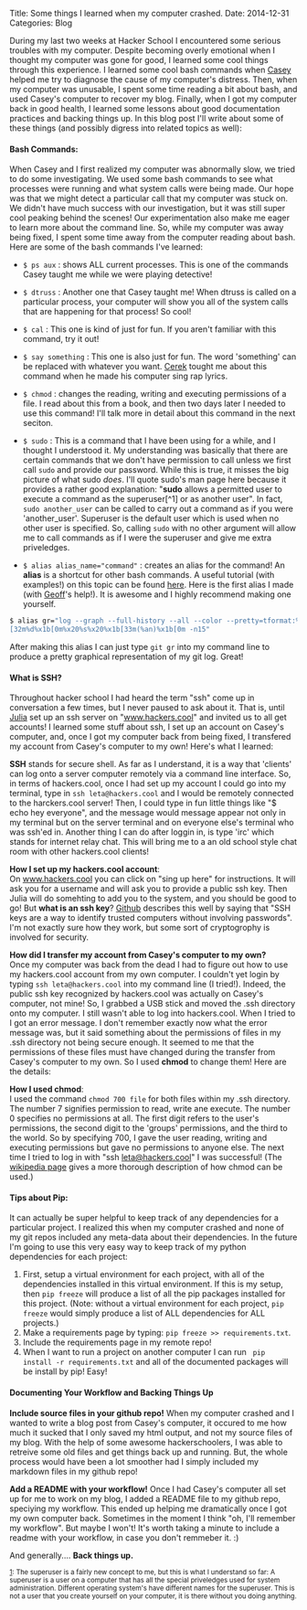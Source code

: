 Title: Some things I learned when my computer crashed. 
Date: 2014-12-31
Categories: Blog

During my last two weeks at Hacker School I encountered some serious troubles with my computer.  Despite becoming overly emotional when I thought my computer was gone for good, I learned some cool things through this experience.  I learned some cool bash commands when [Casey][3] helped me try to diagnose the cause of my computer's distress.  Then, when my computer was unusable, I spent some time reading a bit about bash, and used Casey's computer to recover my blog. Finally, when I got my computer back in good health, I learned some lessons about good documentation practices and backing things up.  In this blog post I'll write about some of these things (and possibly digress into related topics as well): 

#### Bash Commands:

When Casey and I first realized my computer was abnormally slow, we tried to do some investigating.  We used some bash commands to see what processes were running and what system calls were being made.  Our hope was that we might detect a particular call that my computer was stuck on.  We didn't have much success with our investigation, but it was still super cool peaking behind the scenes!  Our experimentation also make me eager to learn more about the command line. So, while my computer was away being fixed, I spent some time away from the computer reading about bash. Here are some of the bash commands I've learned:

* `$ ps aux` : shows ALL current processes.  This is one of the commands Casey taught me while we were playing detective! 

* `$ dtruss` :  Another one that Casey taught me!  When dtruss is called on a particular process, your computer will show you all of the system calls that are happening for that process!  So cool! 

* `$ cal` : This one is kind of just for fun.  If you aren't familiar with this command, try it out! 

* `$ say something` :  This one is also just for fun.  The word 'something' can be replaced with whatever you want. [Cerek][2] tought me about this command when he made his computer sing rap lyrics. 

* `$ chmod` : changes the reading, writing and executing permissions of a file.  I read about this from a book, and then two days later I needed to use this command! I'll talk more in detail about this command in the next seciton. 

* `$ sudo` :  This is a command that I have been using for a while, and I thought I understood it.  My understanding was basically that there are certain commands that we don't have permission to call unless we first call `sudo` and provide our password.  While this is true, it misses the big picture of what sudo *does*.  I'll quote sudo's man page here because it provides a rather good explanation: "**sudo** allows a permitted user to execute a command as the superuser[^1] or as another user". In fact, `sudo another_user` can be called to carry out a command as if you were 'another_user'. Superuser is the default user which is used when no other user is specified.  So, calling `sudo` with no other argument will allow me to call commands as if I were the superuser and give me extra priveledges.  

* `$ alias alias_name="command"` : creates an alias for the command!  An **alias** is a shortcut for other bash commands.  A useful tutorial (with examples!) on this topic can be found [here][1].  Here is the first alias I made (with [Geoff][4]'s help!).  It is awesome and I highly recommend making one yourself. 

```bash
$ alias gr="log --graph --full-history --all --color --pretty=tformat:%x1b[31m%h%x09%x1b
[32m%d%x1b[0m%x20%s%x20%x1b[33m(%an)%x1b[0m -n15"
```

After making this alias I can just type `git gr` into my command line to produce a pretty graphical representation of my git log.  Great! 


#### What is SSH? 

Throughout hacker school I had heard the term "ssh" come up in conversation a few times, but I never paused to ask about it.  That is, until [Julia][6] set up an ssh server on "www.hackers.cool" and invited us to all get accounts! I learned some stuff about ssh, I set up an account on Casey's computer, and, once I got my computer back from being fixed, I transfered my account from Casey's computer to my own! Here's what I learned:

**SSH** stands for secure shell.  As far as I understand, it is a way that 'clients' can log onto a server computer remotely via a command line interface.  So, in terms of hackers.cool, once I had set up my account I could go into my terminal, type in `ssh leta@hackers.cool` and I would be remotely connected to the harckers.cool server!  Then, I could type in fun little things like "$ echo hey everyone", and the message would message appear not only in my terminal but on the server terminal and on everyone else's terminal who was ssh'ed in.  Another thing I can do after loggin in, is type 'irc' which stands for internet relay chat.  This will bring me to a an old school style chat room with other hackers.cool clients! 

**How I set up my hackers.cool account**:  
On www.hackers.cool you can click on "sing up here" for instructions.  It will ask you for a username and will ask you to provide a public ssh key. Then Julia will do somehting to add you to the system, and you should be good to go!  But **what is an ssh key**?  [Github][5] describes this well by saying that "SSH keys are a way to identify trusted computers without involving passwords".  I'm not exactly sure how they work, but some sort of cryptogrophy is involved for security. 

**How did I transfer my account from Casey's computer to my own?**  
Once my computer was back from the dead I had to figure out how to use my hackers.cool account from my own computer. I couldn't yet login by typing `ssh leta@hackers.cool` into my command line (I tried!).  Indeed, the public ssh key recognized by hackers.cool was actually on Casey's computer, not mine!  So, I grabbed a USB stick and moved the .ssh directory onto my computer.  I still wasn't able to log into hackers.cool.  When I tried to I got an error message.  I don't remember exactly now what the error message was, but it said something about the permissions of files in my .ssh directory not being secure enough.  It seemed to me that the permissions of these files must have changed during the transfer from Casey's computer to my own.  So I used **chmod** to change them!  Here are the details: 

**How I used chmod**:    	
I used the command `chmod 700 file` for both files within my .ssh directory.  The number 7 signifies permission to read, write ane execute.  The number 0 specifies no permissions at all. The first digit refers to the user's permissions, the second digit to the 'groups' permissions, and the third to the world.  So by specifying 700, I gave the user reading, writing and executing permissions but gave no permissions to anyone else. The next time I tried to log in with "ssh leta@hackers.cool" I was successful! (The [wikipedia page][7] gives a more thorough description of how chmod can be used.)

#### Tips about Pip:

It can actually be super helpful to keep track of any dependencies for a particular project.  I realized this when my computer crashed and none of my git repos included any meta-data about their dependencies. In the future I'm going to use this very easy way to keep track of my python dependencies for each project: 

1. First, setup a virtual environment for each project, with all of the dependencies installed in this virtual environment.  If this is my setup, then `pip freeze` will produce a list of all the pip packages installed for this project. (Note:  without a virtual environment for each project, `pip freeze` would simply produce a list of ALL dependencies for ALL projects.) 
2. Make a requirements page by typing: `pip freeze >> requirements.txt`.
3. Include the requirements page in my remote repo!
4. When I want to run a project on another computer I can run ` pip install -r requirements.txt` and all of the documented packages will be install by pip! Easy!  



#### Documenting Your Workflow and Backing Things Up

**Include source files in your github repo!**
When my computer crashed and I wanted to write a blog post from Casey's computer, it occured to me how much it sucked that I only saved my html output, and not my source files of my blog.  With the help of some awesome hackerschoolers, I was able to retreive some old files and get things back up and running.  But, the whole process would have been a lot smoother had I simply included my markdown files in my github repo! 

**Add a README with your workflow!**
Once I had Casey's computer all set up for me to work on my blog, I added a README file to my github repo, speciying my workflow.  This ended up helping me dramatically once I got my own computer back.  Sometimes in the moment I think "oh, I'll remember my workflow".  But maybe I won't!  It's worth taking a minute to include a readme with your workflow, in case you don't remmeber it. :) 

And generally.... **Back things up.**

<sub> [1]: The superuser is a fairly new concept to me, but this is what I understand so far: A superuser is a user on a computer that has all the special priveledges used for system administration.  Different operating system's have different names for the superuser.  This is not a user that you create  yourself on your computer, it is there without you doing anything.</sub>

[1]: https://www.digitalocean.com/community/tutorials/an-introduction-to-useful-bash-aliases-and-functions
[2]: http://todayincode.tumblr.com/
[3]: http://rodarmor.com/
[4]: http://www.zephyrizing.net/
[5]: https://help.github.com/articles/generating-ssh-keys/
[6]: http://www.flowerhack.com/
[7]: http://en.wikipedia.org/wiki/Chmod

